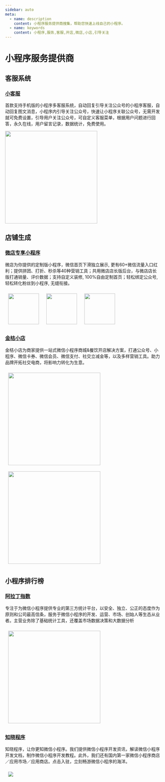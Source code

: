 ```yaml
---
sidebar: auto
meta:
  - name: description
    content: 小程序服务提供商搜集，帮助您快速上线自己的小程序。
  - name: keywords
    content: 小程序,服务,客服,开店,微店,小店,引导关注
---
```


# 小程序服务提供商

## 客服系统

### [小客服](https://xiaokefu.com.cn?ed=330)

首款支持手机版的小程序多客服系统，自动回复引导关注公众号的小程序客服，自动回复图文消息，小程序内引导关注公众号，快速让小程序关联公众号，无需开发就可免费设置，引导用户关注公众号，可自定义客服菜单，根据用户问题进行回答，永久在线，用户留言记录，数据统计，免费使用。

 <img src="https://xiaokefu.com.cn//static/home/img/index/20180906/fun_01.png" width="300">

## 店铺生成

### [微店专享小程序](https://vmspub.weidian.com/gaia/26981/152/152.html)

微店为你提供的定制版小程序，微信首页下滑独立展示, 更有60+微信流量入口红利；提供拼团、打折、秒杀等40种营销工具；共用微店店长版后台，与微店店长版打通销量、评价数据；支持自定义装修, 100%自由定制首页；轻松绑定公众号, 轻松转化粉丝到小程序, 无缝衔接。

  <div >
    <img src="https://si.geilicdn.com/img-177200000168f03e12d80a20b7b9-unadjust_280_280.png" width="100" style="margin: 10px;">
    <img src="https://si.geilicdn.com/img-02a900000168f03e12d70a217216-unadjust_289_289.png" width="100" style="margin: 10px;">
        <img src="https://si.geilicdn.com/img-0db100000168f03e12d90a217205-unadjust_280_280.png" width="100" style="margin: 10px;">
  </div>

### [金桔小店](https://jinjuxiaodian.com)

金桔小店为商家提供一站式微信小程序商城&餐饮开店解决方案，打通公众号、小程序、微信卡券、微信会员、微信支付、社交立减金等，以及多样营销工具。助力品牌开拓社交电商，将影响力转化为生意。

  <div>
    <img src="http://s.jinjuxiaodian.com/scsolution/_s1/p2@2x.png" width="300" style="margin: 10px;">
    <img src="http://s.jinjuxiaodian.com/scsolution/_s1/p4@2x.png" width="300" style="margin: 10px;">
  </div>

## 小程序排行榜

### [阿拉丁指数](https://www.aldzs.com/)

专注于为微信小程序提供专业的第三方统计平台，以安全、独立、公正的态度作为原则和公司最高信条，服务于微信小程序的开发、运营、市场、创始人等生态从业者。主营业务除了基础统计工具，还覆盖市场数据决策和大数据分析

<img src="http://www.aldzs.com/_nuxt/img/common-flow.04fdaea.png" width="300" style="margin: 10px;">

### [知晓程序](https://minapp.com)



知晓程序，让你更知微信小程序。我们提供微信小程序开发资讯，解读微信小程序开发文档，制作微信小程序开发教程。此外，我们还有国内第一家微信小程序商店／应用市场／应用商店。点击入驻，立刻畅游微信小程序的海洋。

<img src="https://mcache.ifanr.cn/static/trochili/desktop/src/img/about/about-us-slider-01.jpg" style="margin: 10px;">